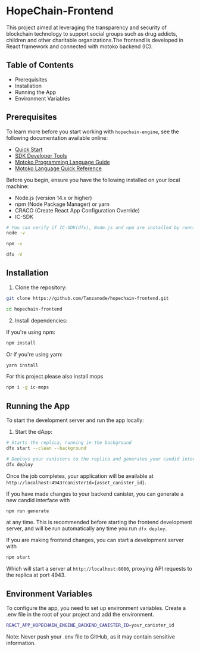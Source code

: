 # HopeChain-Frontend
This project aimed at leveraging the transparency and security of blockchain technology to support social groups such as drug addicts, children and other charitable organizations.The frontend is developed in React framework and connected with motoko backend (IC).

## Table of Contents
- Prerequisites
- Installation
- Running the App
- Environment Variables

## Prerequisites
To learn more before you start working with `hopechain-engine`, see the following documentation available online:

- [Quick Start](https://internetcomputer.org/docs/current/developer-docs/setup/deploy-locally)
- [SDK Developer Tools](https://internetcomputer.org/docs/current/developer-docs/setup/install)
- [Motoko Programming Language Guide](https://internetcomputer.org/docs/current/motoko/main/motoko)
- [Motoko Language Quick Reference](https://internetcomputer.org/docs/current/motoko/main/language-manual)

Before you begin, ensure you have the following installed on your local machine:
- Node.js (version 14.x or higher)
- npm (Node Package Manager) or yarn
- CRACO (Create React App Configuration Override)
- IC-SDK
 
 ```bash
# You can verify if IC-SDK(dfx), Node.js and npm are installed by running
node -v

npm -v

dfx -V
```
## Installation

1. Clone the repository:

```bash
git clone https://github.com/Tanzanode/hopechain-frontend.git

cd hopechain-frontend
```
2. Install dependencies:

If you're using npm:
```bash
npm install
```

Or if you're using yarn:
```bash
yarn install
```

For this project please also install mops

```bash
npm i -g ic-mops
```

## Running the App

To start the development server and run the app locally:

1. Start the dApp:

```bash
# Starts the replica, running in the background
dfx start --clean --background

# Deploys your canisters to the replica and generates your candid interface
dfx deploy
```
Once the job completes, your application will be available at `http://localhost:4943?canisterId={asset_canister_id}`.

If you have made changes to your backend canister, you can generate a new candid interface with

```bash
npm run generate
```

at any time. This is recommended before starting the frontend development server, and will be run automatically any time you run `dfx deploy`.

If you are making frontend changes, you can start a development server with

```bash
npm start
```

Which will start a server at `http://localhost:8080`, proxying API requests to the replica at port 4943.

## Environment Variables

To configure the app, you need to set up environment variables. Create a .env file in the root of your project and add the environment.

```bash
REACT_APP_HOPECHAIN_ENGINE_BACKEND_CANISTER_ID=your_canister_id
```

Note: Never push your .env file to GitHub, as it may contain sensitive information.


